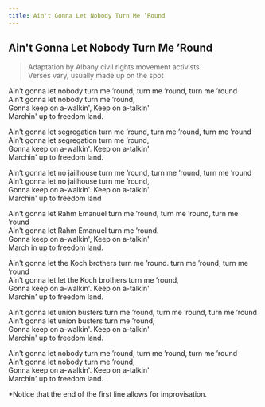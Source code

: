 ```yaml
---
title: Ain't Gonna Let Nobody Turn Me ’Round
---
```

## Ain't Gonna Let Nobody Turn Me ’Round

>Adaptation by Albany civil rights movement activists  
Verses vary, usually made up on the spot

Ain't gonna let nobody turn me &rsquo;round, turn me &rsquo;round, turn me &rsquo;round  
Ain't gonna let nobody turn me &rsquo;round,  
Gonna keep on a-walkin', Keep on a-talkin'  
Marchin' up to freedom land.

Ain't gonna let segregation turn me &rsquo;round, turn me &rsquo;round, turn me &rsquo;round  
Ain't gonna let segregation turn me &rsquo;round,  
Gonna keep on a-walkin'. Keep on a-talkin'  
Marchin' up to freedom land.

Ain't gonna let no jailhouse turn me &rsquo;round, turn me &rsquo;round, turn me &rsquo;round  
Ain't gonna let no jailhouse turn me &rsquo;round,  
Gonna keep on a-walkin'. Keep on a-talkin'  
Marchin' up to freedom land

Ain't gonna let Rahm Emanuel turn me &rsquo;round, turn me &rsquo;round, turn me &rsquo;round  
Ain't gonna let Rahm Emanuel turn me &rsquo;round.  
Gonna keep on a-walkin', Keep on a-talkin'  
March in up to freedom land.

Ain't gonna let the Koch brothers turn me &rsquo;round. turn me &rsquo;round, turn me &rsquo;round  
Ain't gonna let let the Koch brothers turn me &rsquo;round,  
Gonna keep on a-walkin'. Keep on a-talkin'  
Marchin' up to freedom land.

Ain't gonna let union busters turn me &rsquo;round, turn me &rsquo;round, turn me &rsquo;round  
Ain't gonna let union busters turn me &rsquo;round,  
Gonna keep on a-walkin'. Keep on a-talkin'  
Marchin' up to freedom land.  

Ain't gonna let nobody turn me &rsquo;round, turn me &rsquo;round, turn me &rsquo;round  
Ain't gonna let nobody turn me &rsquo;round,  
Gonna keep on a-walkin'. Keep on a-talkin'  
Marchin' up to freedom land.

*Notice that the end of the first line allows for improvisation.
